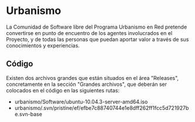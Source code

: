 # Urbanismo
La Comunidad de Software libre del Programa Urbanismo en Red pretende convertirse en punto de encuentro de los agentes involucrados en el Proyecto, y de todas las personas que puedan aportar valor a través de sus conocimientos y experiencias.
## Código
Existen dos archivos grandes que están situados en el área "Releases", concretamente en la sección "Grandes archivos", que deberán ser colocados en el código en las siguientes rutas:

* urbanismo/Software/ubuntu-10.04.3-server-amd64.iso
* urbanismo/.svn/pristine/ef/efbe7c88740744e1e8dff262ff1fcc5d721927be.svn-base
